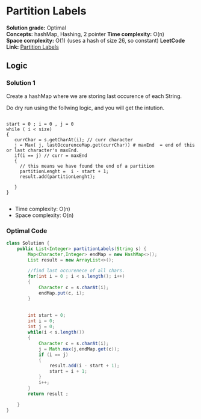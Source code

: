# Partition Labels

**Solution grade:** Optimal  
**Concepts:** hashMap, Hashing, 2 pointer
**Time complexity:** O(n)  
**Space complexity:** O(1)   {uses a hash of size 26, so constant)
**LeetCode Link:** [Partition Labels](https://leetcode.com/problems/partition-labels)


## Logic




### Solution 1

Create a hashMap where we are storing last occurence of each String.

Do dry run using the follwing logic, and you will get the intution.
```

start = 0 ; i = 0 , j = 0
while ( i < size)
{
   currChar = s.getCharAt(i); // curr character
   j = Max( j, lastOccurenceMap.get(currChar)) # maxEnd  = end of this or last character's maxEnd.
   if(i == j) // curr = maxEnd 
   {
     // this means we have found the end of a partition
     partitionLenght =  i - start + 1;
     result.add(partitionLenght);
     
   }
}


```

- Time complexity: O(n)
- Space complexity: O(n)


### Optimal Code

```java
class Solution {
    public List<Integer> partitionLabels(String s) {
        Map<Character,Integer> endMap = new HashMap<>();
        List result = new ArrayList<>();

        //find last occurenece of all chars.
        for(int i = 0 ; i < s.length(); i++)
        {
            Character c = s.charAt(i);
            endMap.put(c, i);
        }
        
        
        int start = 0;
        int i = 0;
        int j = 0;
        while(i < s.length())
        {
            Character c = s.charAt(i);
            j = Math.max(j,endMap.get(c));
            if (i == j)
            {
                result.add(i - start + 1);
                start = i + 1;
            }
            i++; 
        }
        return result ;
        
    }
}

